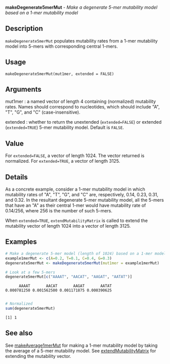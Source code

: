 **makeDegenerate5merMut** - *Make a degenerate 5-mer mutability model based on a 1-mer mutability model*

Description
--------------------

`makeDegenerate5merMut` populates mutability rates from a 1-mer mutability model
into 5-mers with corresponding central 1-mers.


Usage
--------------------
```
makeDegenerate5merMut(mut1mer, extended = FALSE)
```

Arguments
-------------------

mut1mer
:   a named vector of length 4 containing (normalized) 
mutability rates. Names should correspond to nucleotides, 
which should include "A", "T", "G", and "C" 
(case-insensitive).

extended
:   whether to return the unextended (`extended=FALSE`) or 
extended (`extended=TRUE`) 5-mer mutability model. 
Default is `FALSE`.




Value
-------------------

For `extended=FALSE`, a vector of length 1024. The vector returned is 
normalized. For `extended=TRUE`, a vector of length 3125.


Details
-------------------

As a concrete example, consider a 1-mer mutability model in which mutability
rates of "A", "T", "G", and "C" are, respectively, 0.14, 0.23, 0.31, and 0.32. 
In the resultant degenerate 5-mer mutability model, all the 5-mers that have 
an "A" as their central 1-mer would have mutability rate of 0.14/256, where 256 is
the number of such 5-mers. 

When `extended=TRUE`, `extendMutabilityMatrix` is called to extend the
mutability vector of length 1024 into a vector of length 3125.



Examples
-------------------

```R
# Make a degenerate 5-mer model (length of 1024) based on a 1-mer model
example1merMut <- c(A=0.2, T=0.1, C=0.4, G=0.3)
degenerate5merMut <- makeDegenerate5merMut(mut1mer = example1merMut)

# Look at a few 5-mers
degenerate5merMut[c("AAAAT", "AACAT", "AAGAT", "AATAT")]

```


```
      AAAAT       AACAT       AAGAT       AATAT 
0.000781250 0.001562500 0.001171875 0.000390625 

```


```R

# Normalized
sum(degenerate5merMut)

```


```
[1] 1

```



See also
-------------------

See [makeAverage1merMut](makeAverage1merMut.md) for making a 1-mer mutability model by 
taking the average of a 5-mer mutability model. See 
[extendMutabilityMatrix](extendMutabilityMatrix.md) for extending the mutability vector.






